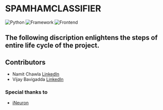 # SPAMHAMCLASSIFIER
![Python](https://img.shields.io/badge/Python-3.6-%2333ccff)
![Framework](https://img.shields.io/badge/Framework-Flask-red)
![Frontend](https://img.shields.io/badge/Frontend-HTML%2FCSS-%23ff3300)

The following discription enlightens the steps of entire life cycle of the project.
---
## Contributors
- Namit Chawla [LinkedIn](https://www.linkedin.com/in/namit-chawla-7683b212b/)
- Vijay Bavigadda [LinkedIn](https://www.linkedin.com/in/vijay-bavigadda-2866138)

### Special thanks to 
- [iNeuron](https://ineuron.ai/)
